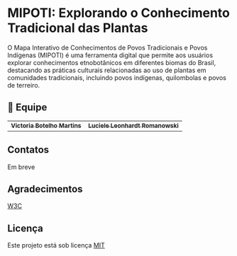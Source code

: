 # MIPOTI: Explorando o Conhecimento Tradicional das Plantas

O Mapa Interativo de Conhecimentos de Povos Tradicionais e Povos Indígenas (MIPOTI) é uma ferramenta digital que permite aos usuários explorar conhecimentos etnobotânicos em diferentes biomas do Brasil, destacando as práticas culturais relacionadas ao uso de plantas em comunidades tradicionais, incluindo povos indígenas, quilombolas e povos de terreiro.


## 🤝 Equipe

<table>
  <tr>
    <td align="center">
      <a href="#">
        <sub>
          <b>Victoria Botelho Martins</b>
        </sub>
      </a>
    </td>
    <td align="center">
      <a href="#">
        <sub>
          <b>Luciele Leonhardt Romanowski</b>
        </sub>
      </a>
    </td>
  </tr>
</table>



## Contatos

Em breve

## Agradecimentos

[W3C](https://www.google.com/url?sa=t&source=web&rct=j&opi=89978449&url=https://www.w3.org/&ved=2ahUKEwitlcLns4SIAxVSq5UCHcG6AvUQFnoECCIQAQ&usg=AOvVaw2RgEUWrugv71FoFUwvQyU9)

## Licença

Este projeto está sob licença [MIT](https://choosealicense.com/licenses/mit/)

